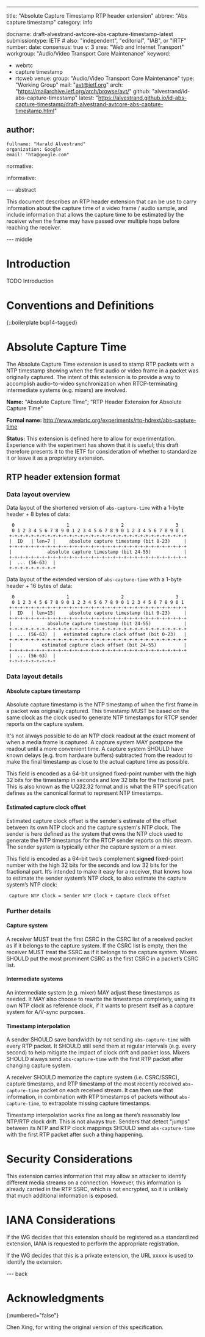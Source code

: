 ---
title: "Absolute Capture Timestamp RTP header extension"
abbrev: "Abs capture timestamp"
category: info

docname: draft-alvestrand-avtcore-abs-capture-timestamp-latest
submissiontype: IETF  # also: "independent", "editorial", "IAB", or "IRTF"
number:
date:
consensus: true
v: 3
area: "Web and Internet Transport"
workgroup: "Audio/Video Transport Core Maintenance"
keyword:
 - webrtc
 - capture timestamp
 - rtcweb
venue:
  group: "Audio/Video Transport Core Maintenance"
  type: "Working Group"
  mail: "avt@ietf.org"
  arch: "https://mailarchive.ietf.org/arch/browse/avt/"
  github: "alvestrand/id-abs-capture-timestamp"
  latest: "https://alvestrand.github.io/id-abs-capture-timestamp/draft-alvestrand-avtcore-abs-capture-timestamp.html"

author:
 -
    fullname: "Harald Alvestrand"
    organization: Google
    email: "hta@google.com"

normative:

informative:


--- abstract

This document describes an RTP header extension that can be use to carry information
about the capture time of a video frame / audio sample, and include information that
allows the capture time to be estimated by the receiver when the frame may have passed
over multiple hops before reaching the receiver.


--- middle

# Introduction

TODO Introduction


# Conventions and Definitions

{::boilerplate bcp14-tagged}

# Absolute Capture Time

The Absolute Capture Time extension is used to stamp RTP packets with a NTP
timestamp showing when the first audio or video frame in a packet was originally
captured. The intent of this extension is to provide a way to accomplish
audio-to-video synchronization when RTCP-terminating intermediate systems (e.g.
mixers) are involved.

**Name:**
"Absolute Capture Time"; "RTP Header Extension for Absolute Capture Time"

**Formal name:**
<http://www.webrtc.org/experiments/rtp-hdrext/abs-capture-time>

**Status:**
This extension is defined here to allow for experimentation. Experience with the experiment has shown that it is useful; this draft therefore presents it to the
IETF for consideration of whether to standardize it or leave it as a proprietary
extension.

## RTP header extension format

### Data layout overview
Data layout of the shortened version of `abs-capture-time` with a 1-byte header
\+ 8 bytes of data:

      0                   1                   2                   3
      0 1 2 3 4 5 6 7 8 9 0 1 2 3 4 5 6 7 8 9 0 1 2 3 4 5 6 7 8 9 0 1
     +-+-+-+-+-+-+-+-+-+-+-+-+-+-+-+-+-+-+-+-+-+-+-+-+-+-+-+-+-+-+-+-+
     |  ID   | len=7 |     absolute capture timestamp (bit 0-23)     |
     +-+-+-+-+-+-+-+-+-+-+-+-+-+-+-+-+-+-+-+-+-+-+-+-+-+-+-+-+-+-+-+-+
     |             absolute capture timestamp (bit 24-55)            |
     +-+-+-+-+-+-+-+-+-+-+-+-+-+-+-+-+-+-+-+-+-+-+-+-+-+-+-+-+-+-+-+-+
     |  ... (56-63)  |
     +-+-+-+-+-+-+-+-+

Data layout of the extended version of `abs-capture-time` with a 1-byte header +
16 bytes of data:

      0                   1                   2                   3
      0 1 2 3 4 5 6 7 8 9 0 1 2 3 4 5 6 7 8 9 0 1 2 3 4 5 6 7 8 9 0 1
     +-+-+-+-+-+-+-+-+-+-+-+-+-+-+-+-+-+-+-+-+-+-+-+-+-+-+-+-+-+-+-+-+
     |  ID   | len=15|     absolute capture timestamp (bit 0-23)     |
     +-+-+-+-+-+-+-+-+-+-+-+-+-+-+-+-+-+-+-+-+-+-+-+-+-+-+-+-+-+-+-+-+
     |             absolute capture timestamp (bit 24-55)            |
     +-+-+-+-+-+-+-+-+-+-+-+-+-+-+-+-+-+-+-+-+-+-+-+-+-+-+-+-+-+-+-+-+
     |  ... (56-63)  |   estimated capture clock offset (bit 0-23)   |
     +-+-+-+-+-+-+-+-+-+-+-+-+-+-+-+-+-+-+-+-+-+-+-+-+-+-+-+-+-+-+-+-+
     |           estimated capture clock offset (bit 24-55)          |
     +-+-+-+-+-+-+-+-+-+-+-+-+-+-+-+-+-+-+-+-+-+-+-+-+-+-+-+-+-+-+-+-+
     |  ... (56-63)  |
     +-+-+-+-+-+-+-+-+

### Data layout details
#### Absolute capture timestamp

Absolute capture timestamp is the NTP timestamp of when the first frame in a
packet was originally captured. This timestamp MUST be based on the same clock
as the clock used to generate NTP timestamps for RTCP sender reports on the
capture system.

It's not always possible to do an NTP clock readout at the exact moment of when
a media frame is captured. A capture system MAY postpone the readout until a
more convenient time. A capture system SHOULD have known delays (e.g. from
hardware buffers) subtracted from the readout to make the final timestamp as
close to the actual capture time as possible.

This field is encoded as a 64-bit unsigned fixed-point number with the high 32
bits for the timestamp in seconds and low 32 bits for the fractional part. This
is also known as the UQ32.32 format and is what the RTP specification defines as
the canonical format to represent NTP timestamps.

#### Estimated capture clock offset

Estimated capture clock offset is the sender's estimate of the offset between
its own NTP clock and the capture system's NTP clock. The sender is here defined
as the system that owns the NTP clock used to generate the NTP timestamps for
the RTCP sender reports on this stream. The sender system is typically either
the capture system or a mixer.

This field is encoded as a 64-bit two’s complement **signed** fixed-point number
with the high 32 bits for the seconds and low 32 bits for the fractional part.
It’s intended to make it easy for a receiver, that knows how to estimate the
sender system’s NTP clock, to also estimate the capture system’s NTP clock:

     Capture NTP Clock = Sender NTP Clock + Capture Clock Offset

### Further details

#### Capture system

A receiver MUST treat the first CSRC in the CSRC list of a received packet as if
it belongs to the capture system. If the CSRC list is empty, then the receiver
MUST treat the SSRC as if it belongs to the capture system. Mixers SHOULD put
the most prominent CSRC as the first CSRC in a packet’s CSRC list.

#### Intermediate systems

An intermediate system (e.g. mixer) MAY adjust these timestamps as needed. It
MAY also choose to rewrite the timestamps completely, using its own NTP clock as
reference clock, if it wants to present itself as a capture system for A/V-sync
purposes.

#### Timestamp interpolation

A sender SHOULD save bandwidth by not sending `abs-capture-time` with every
RTP packet. It SHOULD still send them at regular intervals (e.g. every second)
to help mitigate the impact of clock drift and packet loss. Mixers SHOULD always
send `abs-capture-time` with the first RTP packet after changing capture system.

A receiver SHOULD memorize the capture system (i.e. CSRC/SSRC), capture
timestamp, and RTP timestamp of the most recently received `abs-capture-time`
packet on each received stream. It can then use that information, in combination
with RTP timestamps of packets without `abs-capture-time`, to extrapolate
missing capture timestamps.

Timestamp interpolation works fine as long as there’s reasonably low NTP/RTP
clock drift. This is not always true. Senders that detect "jumps" between its
NTP and RTP clock mappings SHOULD send `abs-capture-time` with the first RTP
packet after such a thing happening.

# Security Considerations

This extension carries information that may allow an attacker to identify different
media streams on a connection. However, this information is already carried in the
RTP SSRC, which is not encrypted, so it is unlikely that much additional information
is exposed.

# IANA Considerations

If the WG decides that this extension should be registered as a standardized
extension, IANA is requested to perform the appropriate registration.

If the WG decides that this is a private extension, the URL xxxxx is used to
identify the extension.


--- back

# Acknowledgments
{:numbered="false"}

Chen Xing, for writing the original version of this specification.

